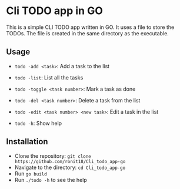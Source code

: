 # Cli TODO app in GO

This is a simple CLI TODO app written in GO. It uses a file to store the TODOs. The file is created in the same directory as the executable.

## Usage

-   `todo -add <task>`: Add a task to the list
-   `todo -list`: List all the tasks
-   `todo -toggle <task number>`: Mark a task as done
-   `todo -del <task number>`: Delete a task from the list
-   `todo -edit <task number> <new task>`: Edit a task in the list

-   `todo -h`: Show help

## Installation

-   Clone the repository: `git clone https://github.com/ronit18/Cli_todo_app-go`
-   Navigate to the directory: `cd Cli_todo_app-go`
-   Run `go build`
-   Run `./todo -h` to see the help
